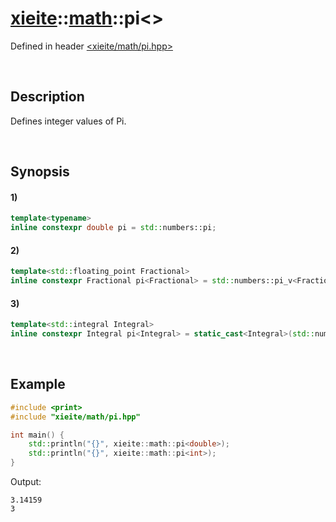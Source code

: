 # [xieite](../../xieite.md)\:\:[math](../../math.md)\:\:pi\<\>
Defined in header [<xieite/math/pi.hpp>](../../../include/xieite/math/pi.hpp)

&nbsp;

## Description
Defines integer values of Pi.

&nbsp;

## Synopsis
#### 1)
```cpp
template<typename>
inline constexpr double pi = std::numbers::pi;
```
#### 2)
```cpp
template<std::floating_point Fractional>
inline constexpr Fractional pi<Fractional> = std::numbers::pi_v<Fractional>;
```
#### 3)
```cpp
template<std::integral Integral>
inline constexpr Integral pi<Integral> = static_cast<Integral>(std::numbers::pi);
```

&nbsp;

## Example
```cpp
#include <print>
#include "xieite/math/pi.hpp"

int main() {
    std::println("{}", xieite::math::pi<double>);
    std::println("{}", xieite::math::pi<int>);
}
```
Output:
```
3.14159
3
```
